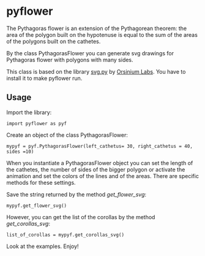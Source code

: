 # pyflower
The Pythagoras flower is an extension of the Pythagorean theorem:
the area of the polygon built on the hypotenuse is equal
to the sum of the areas of the polygons built on the cathetes.

By the class PythagorasFlower you can generate svg drawings
for Pythagoras flower with polygons with many sides.

This class is based on the library [svg.py](https://github.com/orsinium-labs/svg.py)
by [Orsinium Labs](https://github.com/orsinium-labs).
You have to install it to make pyflower run. 

## Usage

Import the library:

`import pyflower as pyf`

Create an object of the class PythagorasFlower:

`mypyf = pyf.PythagorasFlower(left_cathetus= 30, right_cathetus = 40, sides =10)`

When you instantiate a PythagorasFlower object you can set
the length of the cathetes, the number of sides of the bigger polygon or
activate the animation and set the colors of the lines and of the areas.
There are specific methods for these settings.

Save the string returned by the method *get_flower_svg*:

`mypyf.get_flower_svg()`

However, you can get the list of the corollas by the method *get_corollas_svg*:

`list_of_corollas = mypyf.get_corollas_svg()`

Look at the examples. Enjoy!